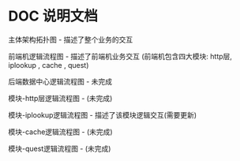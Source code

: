 # DOC 说明文档

主体架构拓扑图 - 描述了整个业务的交互


前端机逻辑流程图 - 描述了前端机业务交互 (前端机包含四大模块: http层, iplookup , cache , quest)

后端数据中心逻辑流程图 - 未完成


模块-http层逻辑流程图 - (未完成)

模块-iplookup逻辑流程图 - 描述了该模块逻辑交互(需要更新)

模块-cache逻辑流程图 - (未完成)

模块-quest逻辑流程图 - (未完成)



